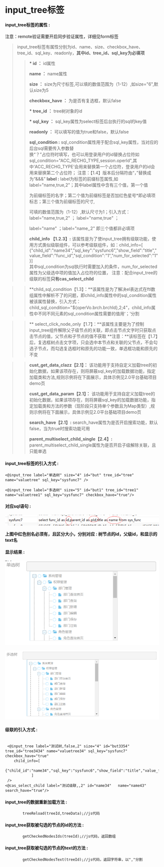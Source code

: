 # input\_tree**标签**

#### input\_tree**标签的属性 :**

注意：remote验证需要开启同步验证属性，详细见form标签

> input\_tree标签有属性分别为id、name、size、checkbox\_have、tree\_id、sql\_key、readonly，**其中id、tree\_id、sql\_key为必填项**
>
> > **\* id ：** id属性
> >
> > **name ：** name属性
> >
> > **size ：** size为尺寸标签,可以填的数值范围为（1-12）,如size="6",默认size为5
> >
> > **checkbox\_have ：** 为是否有复选框，默认false
> >
> > **\* tree\_id ：** tree树对象的id
> >
> > **\* sql\_key ：** sql\_key属性为select标签后台执行的sql的key值
> >
> > **readonly ：** 可以填写的值为true和false，默认false
> >
> > **sql\_condition :** sql\_condition属性用于配合sql\_key属性，当对应的后台sql需要传入参数替  
> > 换“？”占位符时填写，也可以用登录用户的id替换占位符如sql\_condition="ACC\_RECHG\_TYPE,session.operId",其中‘ACC\_RECHG\_TYPE’会用来替换第一个占位符，登录用户的id会用来替换第二个占位符；
> >注意：【1.4】版本后分隔符由“，”替换成为“&&&”
> > **label :** label为标签的前缀标签属性,如label="name,true,2"；其中label属性中含有三个值，第一个值
> >
> > 为前缀标签的名字；第二个值为前缀标签是否加红色星号\*即必填项标志；第三个值为前缀标签的尺寸,
> >
> > 可填的数值范围为（1-12）,默认尺寸为1；引入方式：label="name,true,2" ； label="name,true" ；
> >
> > label="name" ；label="name,,2" 即三个值都非必填项
> >
> > **child\_info 【1.2.3】:** 该属性是为了使input_tree拥有级联功能，使用方式类似级联组件，可以参考级联组件，如：child_info=[
				{"child_id":"name34","sql_key":"sysfunc6","show_field":"title","value_field":"func_id","sql_condition":"1","num_for_selected":"1"}]  
> >其中sql_condition为sql执行时需要加入的条件，num_for_selected属性为父级选中项的值加入占位符的位置，
注意：配合input_tree的级联的标签**只有cas\_select\_child**

> > **child_sql_condition【1.3】：**该属性是为了解决el表达式在ftl数组属性中解析不了的问题，即child_info属性中的sql_condition属性被该属性替换，引入方式：child_sql_condition="${operVo.brch.brchId},2;4"，child_info属性中不同不同元素的sql_condition属性需要的值用‘；’分割

>>** select_click_node_only【1.7】：**该属性主要是为了控制input_tree组件解除父子级节点的关联，即点击节点文字时只获取点击节点的值，父节点和子节点的值不获取
**注意：**该标签在【1.7】后，复选框树点击文字项，只会选中本节点和关联的父节点，不会勾选子节点，而勾选复选框时和原先的功能一致，单选框功能和原先的不变

> > **cust_get_data_clazz【2.1】：** 该功能用于支持自定义加载tree的初始化数据，如果该项存在，则将屏蔽sql_key的加载数据功能，指定加载类和方法,规则示例将在下面展示，具体示例见2.0平台基础项目demo页
> >
> > **cust_get_data_param【2.1】：** 该功能用于支持自定义加载tree的初始化数据，如果该项存在，则将屏蔽sql_key的加载数据功能，指定加载类和方法的参数（现阶段只支持单个参数且为Map类型）,规则示例将在下面展示，具体示例见2.0平台基础项目demo页
> >
> > **search_have【2.1】:** search_have属性为是否开启搜索功能，默认false，当为true时搜索功能可用
> >
> >
> > **parent_multiselect_child_single【2.4】:** parent_multiselect_child_single属性为是否开启子级解除关联，且只能单选
> >






#### input\_tree标签的引入方式 :

```
<@input_tree label="单选树" size="4" id="but" tree_id="tree" name="valuetree" sql_key="sysfunc7" />

<@input_tree label="多选树" size="5" id="but1" tree_id="tree1" name="valuetree1" sql_key="sysfunc7" checkbox_have="true"/>
```

#### 对应sql语句 :

![](/assets/input_tree_sql.png)

**上图中红色别名必须有，且区分大小，分别对应 : 树节点的id，父级id，和显示的text名**

#### 显示结果 :

![](/assets/input_tree1.png)

![](/assets/input_tree2.png)

#### 级联的引入方式 :
```

 <@input_tree label="测试树,false,2" size="4" id="but3354" tree_id="tree3434" name="valuetree34" sql_key="sysfunc7" checkbox_have="true" 
 	child_info=[
				{"child_id":"name34","sql_key":"sysfunc6","show_field":"title","value_field":"func_id"}
			]  
 />
<@cas_select_child label="测试级联,,2" id="name34"   name="name43" search_have="true"/>
```

#### input\_tree的数据重新加载方法 :

```
        treeReload(treeId,treeData);//js代码
```

#### input\_tree获取被勾选的节点的id的方法 :

```
        getCheckedNodesIds(treeId);//js代码，返回数组
```

#### input\_tree获取被勾选的节点的text的方法 :

```
        getCheckedNodesText(treeId);//js代码，返回字符串，以","分割
```




